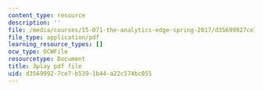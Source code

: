 ```yaml
---
content_type: resource
description: ''
file: /media/courses/15-071-the-analytics-edge-spring-2017/d35699927ce7b5391b44a22c574bc055_RmUVz9jEnzg.pdf
file_type: application/pdf
learning_resource_types: []
ocw_type: OCWFile
resourcetype: Document
title: 3play pdf file
uid: d3569992-7ce7-b539-1b44-a22c574bc055
---
```

